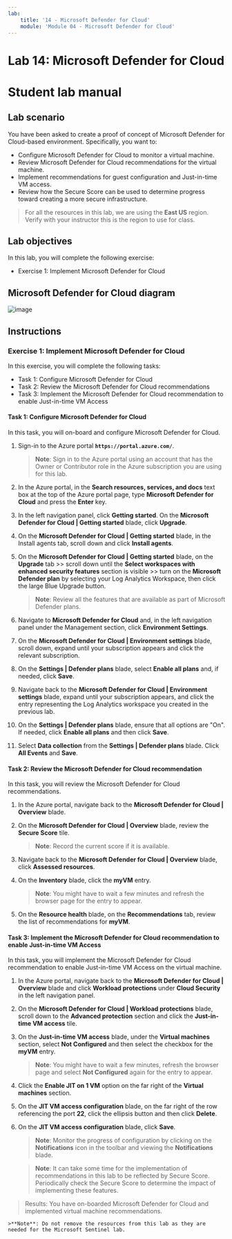 ```yaml
---
lab:
    title: '14 - Microsoft Defender for Cloud'
    module: 'Module 04 - Microsoft Defender for Cloud'
---
```


# Lab 14: Microsoft Defender for Cloud
# Student lab manual

## Lab scenario

You have been asked to create a proof of concept of Microsoft Defender for Cloud-based environment. Specifically, you want to:

- Configure Microsoft Defender for Cloud to monitor a virtual machine.
- Review Microsoft Defender for Cloud recommendations for the virtual machine.
- Implement recommendations for guest configuration and Just-in-time VM access. 
- Review how the Secure Score can be used to determine progress toward creating a more secure infrastructure.

> For all the resources in this lab, we are using the **East US** region. Verify with your instructor this is the region to use for class. 

## Lab objectives

In this lab, you will complete the following exercise:

- Exercise 1: Implement Microsoft Defender for Cloud

## Microsoft Defender for Cloud diagram

![image](https://github.com/MicrosoftLearning/AZ500-AzureSecurityTechnologies/assets/91347931/c31055cc-de95-41f6-adef-f09d756a68eb)

## Instructions

### Exercise 1: Implement Microsoft Defender for Cloud

In this exercise, you will complete the following tasks:

- Task 1: Configure Microsoft Defender for Cloud
- Task 2: Review the Microsoft Defender for Cloud recommendations
- Task 3: Implement the Microsoft Defender for Cloud recommendation to enable Just-in-time VM Access

#### Task 1: Configure Microsoft Defender for Cloud

In this task, you will on-board and configure Microsoft Defender for Cloud.

1. Sign-in to the Azure portal **`https://portal.azure.com/`**.

    >**Note**: Sign in to the Azure portal using an account that has the Owner or Contributor role in the Azure subscription you are using for this lab.

2. In the Azure portal, in the **Search resources, services, and docs** text box at the top of the Azure portal page, type **Microsoft Defender for Cloud** and press the **Enter** key.

3. In the left navigation panel, click **Getting started**. On the **Microsoft Defender for Cloud \| Getting started** blade, click **Upgrade**.
     
4. On the **Microsoft Defender for Cloud \| Getting started** blade, in the Install agents tab, scroll down and click **Install agents**. 

5. On the **Microsoft Defender for Cloud \| Getting started** blade, on the **Upgrade** tab >> scroll down until the **Select workspaces with enhanced security features** section is visible >> turn on the **Microsoft Defender plan** by selecting your Log Analytics Workspace, then click the large Blue Upgrade button.  

    >**Note**: Review all the features that are available as part of Microsoft Defender plans. 

6. Navigate to **Microsoft Defender for Cloud** and, in the left navigation panel under the Management section, click **Environment Settings**.

7. On the **Microsoft Defender for Cloud \| Environment settings** blade, scroll down, expand until your subscription appears and click the relevant subscription. 

8. On the **Settings \| Defender plans** blade, select **Enable all plans** and, if needed, click **Save**.

9. Navigate back to the **Microsoft Defender for Cloud \| Environment settings** blade, expand until your subscription appears, and click the entry representing the Log Analytics workspace you created in the previous lab.

10. On the **Settings \| Defender plans** blade, ensure that all options are "On". If needed, click **Enable all plans** and then click **Save**.

11. Select **Data collection** from the **Settings \| Defender plans** blade. Click **All Events** and **Save**.

#### Task 2: Review the Microsoft Defender for Cloud recommendation

In this task, you will review the Microsoft Defender for Cloud recommendations. 

1. In the Azure portal, navigate back to the **Microsoft Defender for Cloud \| Overview** blade. 

2. On the **Microsoft Defender for Cloud \| Overview** blade, review the **Secure Score** tile.

    >**Note**: Record the current score if it is available.

3. Navigate back to the **Microsoft Defender for Cloud \| Overview** blade, click **Assessed resources**.

4. On the **Inventory** blade, click the **myVM** entry.

    >**Note**: You might have to wait a few minutes and refresh the browser page for the entry to appear.
    
5. On the **Resource health** blade, on the **Recommendations** tab, review the list of recommendations for **myVM**.

#### Task 3: Implement the Microsoft Defender for Cloud recommendation to enable Just-in-time VM Access

In this task, you will implement the Microsoft Defender for Cloud recommendation to enable Just-in-time VM Access on the virtual machine. 

1. In the Azure portal, navigate back to the **Microsoft Defender for Cloud \| Overview** blade and click **Workload protections** under **Cloud Security** in the left navigation panel.

2. On the **Microsoft Defender for Cloud \| Workload protections** blade, scroll down to the **Advanced protection** section and click the **Just-in-time VM access** tile.

3. On the **Just-in-time VM access** blade, under the **Virtual machines** section, select **Not Configured** and then select the checkbox for the **myVM** entry.

    >**Note**: You might have to wait a few minutes, refresh the browser page and select **Not Configured** again for the entry to appear.

4. Click the **Enable JIT on 1 VM** option on the far right of the **Virtual machines** section.

5. On the **JIT VM access configuration** blade, on the far right of the row referencing the port **22**, click the ellipsis button and then click **Delete**.

6. On the **JIT VM access configuration** blade, click **Save**.

    >**Note**: Monitor the progress of configuration by clicking on the **Notifications** icon in the toolbar and viewing the **Notifications** blade. 

    >**Note**: It can take some time for the implementation of recommendations in this lab to be reflected by Secure Score. Periodically check the Secure Score to determine the impact of implementing these features. 

> Results: You have on-boarded Microsoft Defender for Cloud and implemented virtual machine recommendations. 

    >**Note**: Do not remove the resources from this lab as they are needed for the Microsoft Sentinel lab.
